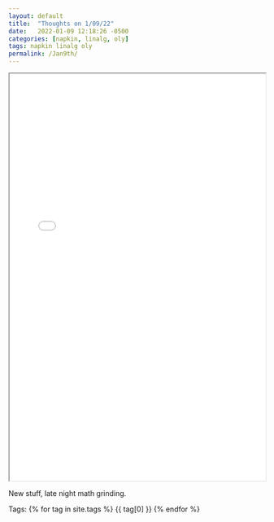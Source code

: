 ```yaml
---
layout: default
title:  "Thoughts on 1/09/22"
date:   2022-01-09 12:18:26 -0500
categories: [napkin, linalg, oly]
tags: napkin linalg oly
permalink: /Jan9th/
---
```


  <iframe src="/assets\img\Math_Diary_01_09_21.pdf" width="100%" height="800px">
  </iframe>

New stuff, late night math grinding.

<p>
Tags:
{% for tag in site.tags %}
  {{ tag[0] }}
{% endfor %}
</p>
